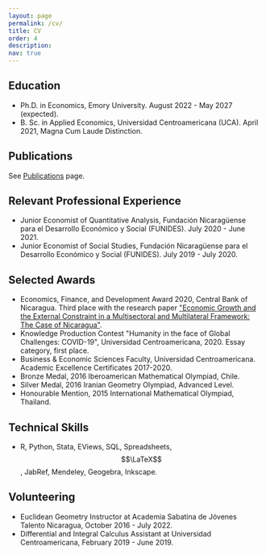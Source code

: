 ```yaml
---
layout: page
permalink: /cv/
title: CV
order: 4
description: 
nav: true
---
```


## Education

* Ph.D. in Economics, Emory University. August 2022 - May 2027 (expected).
* B. Sc. in Applied Economics, Universidad Centroamericana (UCA). April 2021, Magna Cum Laude Distinction.

## Publications

See [Publications](https://jbacaob.github.io/publications/) page.

## Relevant Professional Experience

* Junior Economist of Quantitative Analysis, Fundación Nicaragüense para el Desarrollo Económico y Social (FUNIDES). July 2020 - June 2021.
* Junior Economist of Social Studies, Fundación Nicaragüense para el Desarrollo Económico y Social (FUNIDES). July 2019 - July 2020.

## Selected Awards

* Economics, Finance, and Development Award 2020, Central Bank of Nicaragua. Third place with the research paper ["Economic Growth and the External Constraint in a Multisectoral and Multilateral Framework: The Case of Nicaragua"](https://www.bcn.gob.ni/system/files_force/documentos/DT085_Crecimiento_econ%C3%B3mico_y_la_restricci%C3%B3n_externa.pdf?download=1).
* Knowledge Production Contest "Humanity in the face of Global Challenges: COVID-19", Universidad Centroamericana, 2020. Essay category, first place.
* Business & Economic Sciences Faculty, Universidad Centroamericana. Academic Excellence Certificates 2017-2020.
* Bronze Medal, 2016 Iberoamerican Mathematical Olympiad, Chile.
* Silver Medal, 2016 Iranian Geometry Olympiad, Advanced Level.
* Honourable Mention, 2015 International Mathematical Olympiad, Thailand.

## Technical Skills

* R, Python, Stata, EViews, SQL, Spreadsheets, $$\LaTeX$$, JabRef, Mendeley, Geogebra, Inkscape.

## Volunteering

* Euclidean Geometry Instructor at Academia Sabatina de Jóvenes Talento Nicaragua, October 2016 - July 2022.
* Differential and Integral Calculus Assistant at Universidad Centroamericana, February 2019 - June 2019.
